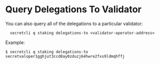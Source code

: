 # Query Delegations To Validator

You can also query all of the delegations to a particular validator:

```
  secretcli q staking delegations-to <validator-operator-address>
```

Example:

```
$ secretcli q staking delegations-to secretvaloper1gghjut3ccd8ay0zduzj64hwre2fxs9ldmqhffj
```

